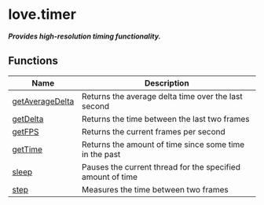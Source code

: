 # love.timer

<b><i>
Provides high-resolution timing functionality.
</b></i>

## Functions

| Name                                                                  | Description                                                |
|-----------------------------------------------------------------------|------------------------------------------------------------|
| [getAverageDelta](https://love2d.org/wiki/love.timer.getAverageDelta) | Returns the average delta time over the last second        |
| [getDelta](https://love2d.org/wiki/love.timer.getDelta)               | Returns the time between the last two frames               |
| [getFPS](https://love2d.org/wiki/love.timer.getFPS)                   | Returns the current frames per second                      |
| [getTime](https://love2d.org/wiki/love.timer.getTime)                 | Returns the amount of time since some time in the past     |
| [sleep](https://love2d.org/wiki/love.timer.sleep)                     | Pauses the current thread for the specified amount of time |
| [step](https://love2d.org/wiki/love.timer.step)                       | Measures the time between two frames                       |
